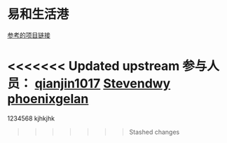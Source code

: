 # 易和生活港

[参考的项目链接](http://www.youhopelife.com/)

<<<<<<< Updated upstream
参与人员：
[qianjin1017](https://github.com/qianjin1017)
[Stevendwy](https://github.com/Stevendwy)
[phoenixgelan](https://github.com/phoenixgelan)
=======
1234568
kjhkjhk
>>>>>>> Stashed changes
